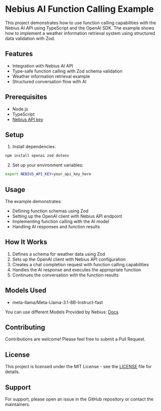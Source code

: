 # Nebius AI Function Calling Example

This project demonstrates how to use function calling capabilities with the Nebius AI API using TypeScript and the OpenAI SDK. The example shows how to implement a weather information retrieval system using structured data validation with Zod.

## Features

- Integration with Nebius AI API
- Type-safe function calling with Zod schema validation
- Weather information retrieval example
- Structured conversation flow with AI

## Prerequisites

- Node.js
- TypeScript
- [Nebius API key](https://studio.nebius.ai/settings/api-keys)

## Setup

1. Install dependencies:

```bash
npm install openai zod dotenv
```

2. Set up your environment variables:

```bash
export NEBIUS_API_KEY=your_api_key_here
```

## Usage

The example demonstrates:

- Defining function schemas using Zod
- Setting up the OpenAI client with Nebius API endpoint
- Implementing function calling with the AI model
- Handling AI responses and function results

## How It Works

1. Defines a schema for weather data using Zod
2. Sets up the OpenAI client with Nebius API configuration
3. Creates a chat completion request with function calling capabilities
4. Handles the AI response and executes the appropriate function
5. Continues the conversation with the function results

## Models Used

- meta-llama/Meta-Llama-3.1-8B-Instruct-fast

You can use different Models Provided by Nebius: [Docs](https://docs.nebius.com/studio/inference/models)

## Contributing

Contributions are welcome! Please feel free to submit a Pull Request.

## License

This project is licensed under the MIT License - see the [LICENSE](LICENSE) file for details.

## Support

For support, please open an issue in the GitHub repository or contact the maintainers.
